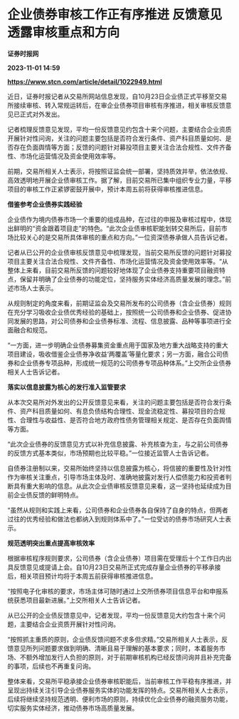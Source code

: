 # 企业债券审核工作正有序推进 反馈意见透露审核重点和方向
**证券时报网**

**2023-11-01 14:59**

**https://www.stcn.com/article/detail/1022949.html**

近日，证券时报记者从交易所网站信息发现，自10月23日企业债正式平移至交易所接续审核、转入常规运转后，在审企业债券项目审核有序推进，相关审核反馈意见已正式对外发出。

记者梳理反馈意见发现，平均一份反馈意见约包含十来个问题，主要结合企业资质开展针对性问询，关注的问题主要包括是否符合发行条件、资产科目质量如何、是否存在负面舆情等方面；反馈的问题针对募投项目主要关注合法合规性、文件齐备性、市场化运营情况及资金使用效率等。

前期，交易所相关人士表示，将按照证监会统一部署，坚持质效并举，依法依规、高效透明地开展企业债审核工作。据了解，目前交易所已集中组织专业力量，平移项目的审核工作正紧锣密鼓开展中，预计本周五前将获得审核推进信息。

**借鉴参考企业债券实践经验**

企业债作为境内债券市场一个重要的组成品种，在过往的申报及审核过程中，体现出鲜明的“资金跟着项目走”的特色。“此次企业债审核职能划转交易所后，目前市场比较关心的是交易所具体审核的重点和方向。”一位资深债券承做人员告诉记者。

记者从已公开的企业债审核反馈意见中梳理发现，当前交易所反馈的问题针对募投项目主要关注合法合规性、文件齐备性、市场化运营情况及资金使用效率等。“从整体上来看，目前交易所反馈的问题较好地体现了企业债券支持重要项目融资特点，保留并明确了企业债券的功能定位，坚持服务实体经济高质量发展的理念。”前述市场人士表示。

从规则制定的角度来看，前期证监会及交易所发布的公司债券（含企业债券）规则在充分学习吸收企业债优秀经验的基础上，按照统一公司债券和企业债券、促进协同发展的思路，对公司债券和企业债券标准、流程、信息披露、品种等事项进行全面融合和规范。

“一方面，进一步明确企业债券募集资金重点用于国家及地方重大战略支持的重大项目建设，吸收借鉴企业债券净收益‘两覆盖’等量化要求；另一方面，融合公司债券和企业债券专项品种，形成统一规范的公司债券专项品种体系。”上交所企业债券相关人士告诉记者。

**落实以信息披露为核心的发行准入监管要求**

从本次交易所对外发出的公开反馈意见来看，关注的问题主要包括是否符合发行条件、资产科目质量如何、有息负债结构合理性、现金流稳定性、募投项目的合规性、合理性与收益性、是否符合地方政府性债务管理相关规定、是否存在负面舆情等方面。

“此次企业债券的反馈意见方式以补充信息披露、补充核查为主，与之前公司债券的反馈方式基本类似，市场预期也比较平稳。”一位接近监管人士告诉记者。

自债券注册制以来，交易所始终坚持以信息披露为核心，将信披的重要性及针对性作为审核关注重点，引导市场主体及时、准确地披露对发行人偿债能力和投资者判断具有重大影响的信息。从此次企业债审核反馈意见来看，这一坚持也延续成为目前企业债反馈的鲜明特点。

“虽然从规则和实践上来看，公司债券和企业债券各自保持了自身的特点，但两者过往的优秀经验和做法也都纳入到规则体系中了。”一位受访的债券市场研究人士表示。

**规范透明突出重点提高审核效率**

根据审核程序规则要求，公司债券（含企业债券）项目需在受理后十个工作日内出具反馈意见或提请上会。自10月23日交易所正式完成存量企业债券的平移承接后，相关项目预计均将于本周五前获得审核推进信息。

“按照电子化审核的要求，市场主体可随时通过上交所债券项目信息平台和申报系统获悉项目最新进展。”上交所相关人士告诉记者。

从已公开的企业债反馈意见中，记者发现，平均一份反馈意见大约包含十来个问题，主要结合企业资质开展针对性问询。

“按照抓主重质的原则，企业债反馈问题不求多但求精。”交易所相关人士表示，反馈意见所列问题要求做到明确、清晰且易于理解的基本要求；同时，本着服务市场、不额外增加发行人负担的原则，对于前期审核机构已经反馈问询并且补充完备的事项，后续也不再重复问询。

整体来看，交易所平稳承接企业债券审核职能后，当前审核工作平稳有序推进，并呈现出持续关注引导企业债券服务实体的功能发挥的特点。交易所相关人士表示，后续将继续坚持规范透明、便利市场的原则，持续优化企业债券的融资服务功能，切实服务实体经济，推动债券市场高质量发展。